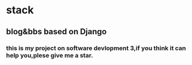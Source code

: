 # stack
## blog&amp;bbs based on Django
### this is my project on software devlopment 3,if you think it can help you,plese give me a star.
